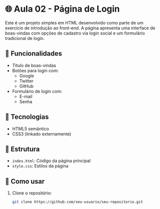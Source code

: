 # 🌐 Aula 02 - Página de Login

Este é um projeto simples em HTML desenvolvido como parte de um exercício de introdução ao front-end. A página apresenta uma interface de boas-vindas com opções de cadastro via login social e um formulário tradicional de login.

## 🧩 Funcionalidades

- Título de boas-vindas
- Botões para login com:
  - Google
  - Twitter
  - GitHub
- Formulário de login com:
  - E-mail
  - Senha

## 📐 Tecnologias

- HTML5 semântico
- CSS3 (linkado externamente)

## 📁 Estrutura

- `index.html`: Código da página principal
- `style.css`: Estilos da página 

## 🚀 Como usar

1. Clone o repositório:
   ```bash
   git clone https://github.com/seu-usuario/seu-repositorio.git
